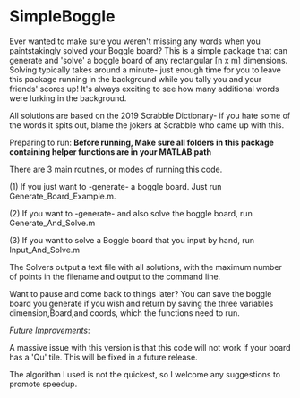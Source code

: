 # SimpleBoggle
Ever wanted to make sure you weren't missing any words when you paintstakingly solved your Boggle board? This is a simple package that can generate and 'solve' a boggle board of any rectangular [n x m] dimensions. Solving typically takes around a minute- just enough time for you to leave this package running in the background while you tally you and your friends' scores up! It's always exciting to see how many additional words were lurking in the background.

All solutions are based on the 2019 Scrabble Dictionary- if you hate some of the words it spits out, blame the jokers at Scrabble who came up with this. 

Preparing to run:
**Before running, Make sure all folders in this package containing helper functions are in your MATLAB path**

There are 3 main routines, or modes of running this code. 

(1) If you just want to -generate- a boggle board. Just run Generate_Board_Example.m. 

(2) If you want to -generate- and also solve the boggle board, run Generate_And_Solve.m

(3) If you want to solve a Boggle board that you input by hand, run Input_And_Solve.m

The Solvers output a text file with all solutions, with the maximum number of points in the filename and output to the command line. 

Want to pause and come back to things later?
You can save the boggle board you generate if you wish and return by saving the three variables dimension,Board,and coords, which the functions need to run.

*Future Improvements*:

A massive issue with this version is that this code will not work if your board has a 'Qu' tile. 
This will be fixed in a future release.

The algorithm I used is not the quickest, so I welcome any suggestions to promote speedup.
